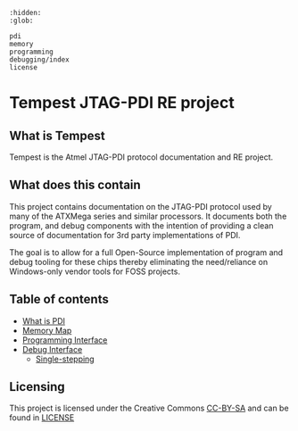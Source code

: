 ```{toctree}
:hidden:
:glob:

pdi
memory
programming
debugging/index
license

```

# Tempest JTAG-PDI RE project

## What is Tempest

Tempest is the Atmel JTAG-PDI protocol documentation and RE project.

## What does this contain

This project contains documentation on the JTAG-PDI protocol used by many of the ATXMega series and similar processors.
It documents both the program, and debug components with the intention of providing a clean source of documentation for 3rd party implementations of PDI.

The goal is to allow for a full Open-Source implementation of program and debug tooling for these chips thereby eliminating the need/reliance on Windows-only vendor tools for FOSS projects.

## Table of contents

* [What is PDI](pdi.md)
* [Memory Map](memory.md)
* [Programming Interface](programming.md)
* [Debug Interface](debugging/index.md)
  * [Single-stepping](debugging/single-stepping.md)

## Licensing

This project is licensed under the Creative Commons [CC-BY-SA](https://creativecommons.org/licenses/by-sa/2.0/) and can be found in [LICENSE](license.md)
